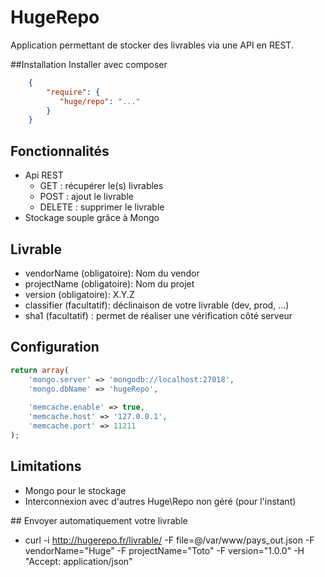HugeRepo
========

Application permettant de stocker des livrables via une API en REST.


##Installation
Installer avec composer
``` json
    {
        "require": {
           "huge/repo": "..."
        }
    }
```

## Fonctionnalités
 * Api REST 
    * GET : récupérer le(s) livrables
    * POST : ajout le livrable
    * DELETE : supprimer le livrable
 * Stockage souple grâce à Mongo
 
## Livrable
  * vendorName (obligatoire): Nom du vendor
  * projectName (obligatoire): Nom du projet
  * version (obligatoire): X.Y.Z
  * classifier (facultatif): déclinaison de votre livrable (dev, prod, ...)
  * sha1 (facultatif) : permet de réaliser une vérification côté serveur

## Configuration
```php
return array(
    'mongo.server' => 'mongodb://localhost:27018',
    'mongo.dbName' => 'hugeRepo',
    
    'memcache.enable' => true,
    'memcache.host' => '127.0.0.1',
    'memcache.port' => 11211
);
```

## Limitations
 * Mongo pour le stockage
 * Interconnexion avec d'autres Huge\Repo non géré (pour l'instant)

## Envoyer automatiquement votre livrable
 * curl -i http://hugerepo.fr/livrable/ -F file=@/var/www/pays_out.json -F vendorName="Huge" -F projectName="Toto" -F version="1.0.0" -H "Accept: application/json"


